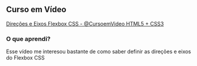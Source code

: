 ## Curso em Vídeo 

[Direções e Eixos Flexbox CSS - @CursoemVideo HTML5 + CSS3](https://www.youtube.com/watch?v=qtGI16QcV1U&t=144s)

### O que aprendi?

Esse vídeo me interesou bastante de como saber definir as direções e eixos do Flexbox CSS